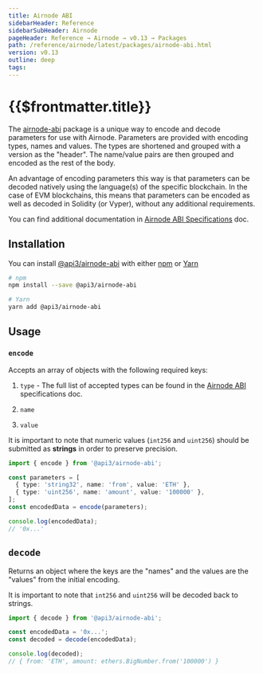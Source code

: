 ```yaml
---
title: Airnode ABI
sidebarHeader: Reference
sidebarSubHeader: Airnode
pageHeader: Reference → Airnode → v0.13 → Packages
path: /reference/airnode/latest/packages/airnode-abi.html
version: v0.13
outline: deep
tags:
---
```


<VersionWarning/>

<PageHeader/>

<SearchHighlight/>

<FlexStartTag/>

# {{$frontmatter.title}}

The
[airnode-abi](https://github.com/api3dao/airnode/tree/v0.12/packages/airnode-abi)
package is a unique way to encode and decode parameters for use with Airnode.
Parameters are provided with encoding types, names and values. The types are
shortened and grouped with a version as the "header". The name/value pairs are
then grouped and encoded as the rest of the body.

An advantage of encoding parameters this way is that parameters can be decoded
natively using the language(s) of the specific blockchain. In the case of EVM
blockchains, this means that parameters can be encoded as well as decoded in
Solidity (or Vyper), without any additional requirements.

You can find additional documentation in
[Airnode ABI Specifications](/reference/airnode/latest/specifications/airnode-abi.md)
doc.

## Installation

You can install
[@api3/airnode-abi](https://www.npmjs.com/package/@api3/airnode-abi?activeTab=dependencies)
with either
[npm](https://docs.npmjs.com/getting-started/installing-node#install-npm--manage-npm-versions)
or [Yarn](https://yarnpkg.com/en/docs/install)

```sh
# npm
npm install --save @api3/airnode-abi

# Yarn
yarn add @api3/airnode-abi
```

## Usage

### `encode`

Accepts an array of objects with the following required keys:

1. `type` - The full list of accepted types can be found in the
   [Airnode ABI](/reference/airnode/latest/specifications/airnode-abi.md#type-encodings)
   specifications doc.

2. `name`

3. `value`

It is important to note that numeric values (`int256` and `uint256`) should be
submitted as **strings** in order to preserve precision.

```ts
import { encode } from '@api3/airnode-abi';

const parameters = [
  { type: 'string32', name: 'from', value: 'ETH' },
  { type: 'uint256', name: 'amount', value: '100000' },
];
const encodedData = encode(parameters);

console.log(encodedData);
// '0x...'
```

## `decode`

Returns an object where the keys are the "names" and the values are the "values"
from the initial encoding.

It is important to note that `int256` and `uint256` will be decoded back to
strings.

```ts
import { decode } from '@api3/airnode-abi';

const encodedData = '0x...';
const decoded = decode(encodedData);

console.log(decoded);
// { from: 'ETH', amount: ethers.BigNumber.from('100000') }
```

<FlexEndTag/>
